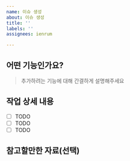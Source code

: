 ```yaml
---
name: 이슈 생성
about: 이슈 생성
title: ''
labels: ''
assignees: ienrum

---
```


## 어떤 기능인가요?

> 추가하려는 기능에 대해 간결하게 설명해주세요

## 작업 상세 내용

- [ ] TODO
- [ ] TODO
- [ ] TODO

## 참고할만한 자료(선택)
